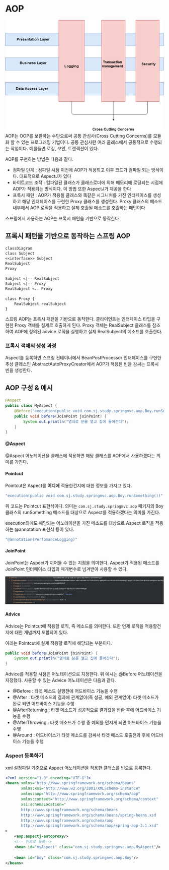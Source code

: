 # AOP
![aop](./img/aop.png)
AOP는 OOP를 보완하는 수단으로써 공통 관심사(Cross Cutting Concerns)를 모듈화 할 수 있는 프로그래밍 기법이다. 공통 관심사란 여러 클래스에서 공통적으로 수행되는 작업이다. 예를들면 로깅, 보안, 트랜잭션이 있다.

AOP를 구현하는 방법은 다음과 같다.
- 컴파일 단계 : 컴파일 시점 이전에 AOP가 적용되고 이후 코드가 컴파일 되는 방식이다. 대표적으로 AspectJ가 있다
- 바이트코드 조작 : 컴파일된 클래스가 클래스로더에 의해 메모리에 로딩되는 시점에 AOP가 적용되는 방식이다. 이 방법 또한 AspectJ가 제공을 한다
- 프록시 패턴 : AOP가 적용될 클래스와 똑같은 시그니처를 가진 인터페이스를 생성하고 해당 인터페이스를 구현한 Proxy 클래스를 생성한다. Proxy 클래스의 메소드 내부에서 AOP 로직을 적용하고 실제 호출될 메소드를 호출하는 패턴이다

스프링에서 사용하는 AOP는 프록시 패턴을 기반으로 동작한다

## 프록시 패턴을 기반으로 동작하는 스프링 AOP
```mermaid
classDiagram
class Subject
<<interface>> Subject
RealSubject
Proxy

Subject <|-- RealSubject
Subject <|-- Proxy
RealSubject <.. Proxy

class Proxy {
    RealSubject realSubject
}
```
스프링 AOP는 프록시 패턴을 기반으로 동작한다. 클라이언트는 인터페이스 타입을 구현한 Proxy 객체를 실제로 호출하게 된다. Proxy 객체는 RealSubject 클래스를 참조하여 AOP에 정의된 advice 로직을 실행하고 실제 RealSubject의 메소드를 호출한다.

### 프록시 객체의 생성 과정
Aspect를 등록하면 스프링 컨테이너에서 BeanPostProcessor 인터페이스를 구현한 추상 클래스인 AbstractAutoProxyCreator에서 AOP가 적용된 빈을 감싸는 프록시 빈을 생성한다. 

## AOP 구성 & 예시
```java
@Aspect
public class MyAspect {
    @Before("execution(public void com.sj.study.springmvc.aop.Boy.runSomething())")
    public void before(JoinPoint joinPoint) {
        System.out.println("열쇠로 문을 열고 집에 들어간다");
    }
}
```

#### @Aspect
@Aspect 어노테이션을 클래스에 적용하면 해당 클래스를 AOP에서 사용하겠다는 의미를 가진다.

#### Pointcut
Pointcut은 Aspect를 **어디에** 적용한건지에 대한 정보를 가지고 있다.
```java
"execution(public void com.sj.study.springmvc.aop.Boy.runSomething())"
```

위 코드는 Pointcut 표현식이다. 의미는 `com.sj.study.springmvc.aop` 패키지의 Boy 클래스의 runSomething 메소드를 대상으로 Aspect를 적용하겠다는 의미를 가진다.

execution외에도 해당되는 어노테이션을 가진 메소드를 대상으로 Aspect 로직을 적용하는 @annotation 표현식 등이 있다.
```java
"@annotation(PerfomanceLogging)"
```

#### JoinPoint
JoinPoint는 Aspect가 끼어들 수 있는 지점을 의미한다. Aspect가 적용된 메소드를 JoinPoint 인터페이스 타입의 매개변수로 넘겨받아 사용할 수 있다.

![joinpoint](./img/joinpoint.png)


#### Advice
Advice는 Pointcut에 적용할 로직, 즉 메소드를 의미한다. 또한 언제 로직을 적용할건지에 대한 개념까지 포함되어 있다.

아래는 Pointcut에 실제 적용할 로직에 해당되는 부분이다.
```java
public void before(JoinPoint joinPoint) {
    System.out.println("열쇠로 문을 열고 집에 들어간다");
}
```

Advice를 적용할 시점은 어노테이션으로 지정한다. 위 예시는 @Before 어노테이션을 지정했다. 사용할 수 있는 Advice 어노테이션은 다음과 같다.
- @Before : 타겟 메소드 실행전에 어드바이스 기능을 수행
- @After : 타겟 메소드의 결과에 관계없이(즉 성공, 예외 관계없이) 타겟 메소드가 완료 되면 어드바이스 기능을 수행
- @AfterReturning : 타겟 메소드가 성공적으로 결과값을 반환 후에 어드바이스 기능을 수행
- @AfterThrowing : 타겟 메소드가 수행 중 예외를 던지게 되면 어드바이스 기능을 수행
- @Around : 어드바이스가 타겟 메소드를 감싸서 타겟 메소드 호출전과 후에 어드바이스 기능을 수행

### Aspect 등록하기
xml 설정파일 기준으로 Aspect 어노테이션을 적용한 클래스를 빈으로 등록한다.
```xml
<?xml version="1.0" encoding="UTF-8"?>
<beans xmlns="http://www.springframework.org/schema/beans"
       xmlns:xsi="http://www.w3.org/2001/XMLSchema-instance"
       xmlns:aop="http://www.springframework.org/schema/aop"
       xmlns:context="http://www.springframework.org/schema/context"
       xsi:schemaLocation="
       http://www.springframework.org/schema/beans
       http://www.springframework.org/schema/beans/spring-beans.xsd
       http://www.springframework.org/schema/aop
       http://www.springframework.org/schema/aop/spring-aop-3.1.xsd"
>
    <aop:aspectj-autoproxy/>
    <!-- 빈으로 등록-->
    <bean id="myAspect" class="com.sj.study.springmvc.aop.MyAspect"/>

    <bean id="boy" class="com.sj.study.springmvc.aop.Boy"/>
</beans>
```

